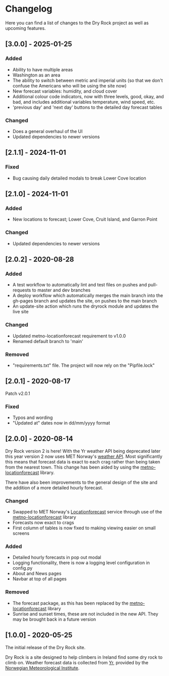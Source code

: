 # Changelog

Here you can find a list of changes to the Dry Rock project as well as upcoming
features.

## [3.0.0] - 2025-01-25

### Added

- Ability to have multiple areas
- Washington as an area
- The ability to switch between metric and imperial units (so that we don't
  confuse the Americans who will be using the site now)
- New forecast variables: humidity, and cloud cover
- Additional colour code indicators, now with three levels, good, okay, and bad,
  and includes additional variables temperature, wind speed, etc.
- 'previous day' and 'next day' buttons to the detailed day forecast tables

### Changed

- Does a general overhaul of the UI
- Updated dependencies to newer versions

## [2.1.1] - 2024-11-01

### Fixed

- Bug causing daily detailed modals to break Lower Cove location

## [2.1.0] - 2024-11-01

### Added

- New locations to forecast; Lower Cove, Cruit Island, and Garron Point

### Changed

- Updated dependencies to newer versions

## [2.0.2] - 2020-08-28

### Added

- A test workflow to automatically lint and test files on pushes and
  pull-requests to master and dev branches
- A deploy workflow which automatically merges the main branch into the gh-pages
  branch and updates the site, on pushes to the main branch
- An update-site action which runs the dryrock module and updates the live site

### Changed

- Updated metno-locationforecast requirement to v1.0.0
- Renamed default branch to 'main'

### Removed

- "requirements.txt" file. The project will now rely on the "Pipfile.lock"

## [2.0.1] - 2020-08-17

Patch v2.0.1

### Fixed

- Typos and wording
- "Updated at" dates now in dd/mm/yyyy format

## [2.0.0] - 2020-08-14

Dry Rock version 2 is here! With the Yr weather API being deprecated later this
year version 2 now uses MET Norway's [weather API](https://api.met.no/). Most
significantly this means that forecast data is exact to each crag rather than
being taken from the nearest town. This change has been aided by using the
[metno-locationforecast](https://github.com/Rory-Sullivan/metno-locationforecast)
library.

There have also been improvements to the general design of the site and the
addition of a more detailed hourly forecast.

### Changed

- Swapped to MET Norway's
  [Locationforecast](https://api.met.no/weatherapi/locationforecast/2.0/documentation)
  service through use of the
  [metno-locationforecast](https://github.com/Rory-Sullivan/metno-locationforecast)
  library
- Forecasts now exact to crags
- First column of tables is now fixed to making viewing easier on small screens

### Added

- Detailed hourly forecasts in pop out modal
- Logging functionality, there is now a logging level configuration in config.py
- About and News pages
- Navbar at top of all pages

### Removed

- The forecast package, as this has been replaced by the
  [metno-locationforecast](https://github.com/Rory-Sullivan/metno-locationforecast)
  library
- Sunrise and sunset times, these are not included in the new API. They may be
  brought back in a future version

## [1.0.0] - 2020-05-25

The initial release of the Dry Rock site.

Dry Rock is a site designed to help climbers in Ireland find some dry rock to
climb on. Weather forecast data is collected from [Yr](https://www.yr.no/en),
provided by the [Norwegian Meteorological Institute](https://www.met.no/en).
